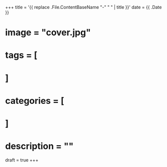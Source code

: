 +++
title = '{{ replace .File.ContentBaseName "-" " " | title }}'
date = {{ .Date }}
# image = "cover.jpg"
# tags = [
# ]
# categories = [
# ]
# description = ""
draft = true
+++
